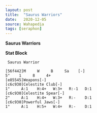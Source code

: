 ```yaml
---
layout: post
title:  "Saurus Warriors"
date:   2020-12-05
source: Wahapedia
tags: [seraphon]
---
```


**Saurus Warriors**

**Stat Block**
```
 Saurus Warrior
```

```
[56f442]M     W     B     Sa    [-]
5"    1     8     4+    
[e85545]Weapons[-]
[c6c930]Celestite Club[-]
1"     A:1    H:4+   W:3+   R:-1   D:1   
[c6c930]Celestite Spear[-]
2"     A:1    H:4+   W:3+   R:-    D:1   
[c6c930]Powerful Jaws[-]
1"     A:1    H:5+   W:4+   R:-    D:1   
```


